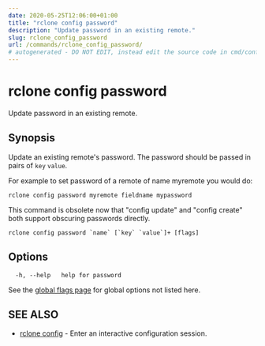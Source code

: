 ```yaml
---
date: 2020-05-25T12:06:00+01:00
title: "rclone config password"
description: "Update password in an existing remote."
slug: rclone_config_password
url: /commands/rclone_config_password/
# autogenerated - DO NOT EDIT, instead edit the source code in cmd/config/password/ and as part of making a release run "make commanddocs"
---
```

# rclone config password

Update password in an existing remote.

## Synopsis


Update an existing remote's password. The password
should be passed in pairs of `key` `value`.

For example to set password of a remote of name myremote you would do:

    rclone config password myremote fieldname mypassword

This command is obsolete now that "config update" and "config create"
both support obscuring passwords directly.


```
rclone config password `name` [`key` `value`]+ [flags]
```

## Options

```
  -h, --help   help for password
```

See the [global flags page](/flags/) for global options not listed here.

## SEE ALSO

* [rclone config](/commands/rclone_config/)	 - Enter an interactive configuration session.

